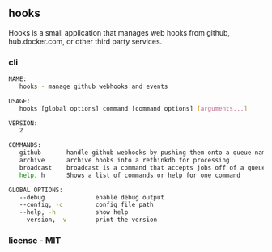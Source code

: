 ## hooks

Hooks is a small application that manages web hooks from github, hub.docker.com, or 
other third party services.


### cli

```bash
NAME:
   hooks - manage github webhooks and events

USAGE:
   hooks [global options] command [command options] [arguments...]

VERSION:
   2

COMMANDS:
   github       handle github webhooks by pushing them onto a queue names hooks-{reponame}
   archive      archive hooks into a rethinkdb for processing
   broadcast    broadcast is a command that accepts jobs off of a queue and sends a hook to third party services
   help, h      Shows a list of commands or help for one command

GLOBAL OPTIONS:
   --debug              enable debug output
   --config, -c         config file path
   --help, -h           show help
   --version, -v        print the version
```

### license - MIT
